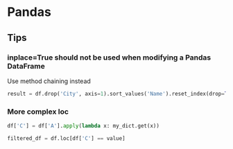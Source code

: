 # Pandas

## Tips

### inplace=True should not be used when modifying a Pandas DataFrame

Use method chaining instead

```python
result = df.drop('City', axis=1).sort_values('Name').reset_index(drop=True)
```

### More complex loc

```python
df['C'] = df['A'].apply(lambda x: my_dict.get(x))

filtered_df = df.loc[df['C'] == value]
```
